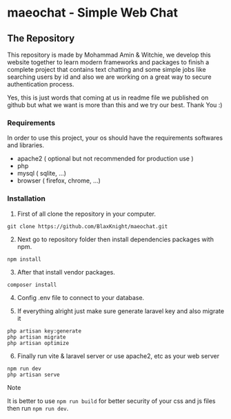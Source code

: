 # maeochat - Simple Web Chat

## The Repository

This repository is made by Mohammad Amin & Witchie, we develop this website
together to learn modern frameworks and packages to finish a complete project
that contains text chatting and some simple jobs like searching users by id
and also we are working on a great way to secure authentication process.

Yes, this is just words that coming at us in readme file we published on github
but what we want is more than this and we try our best. Thank You :)

### Requirements

In order to use this project, your os should have the requirements softwares and
libraries.

+ apache2 ( optional but not recommended for production use )
+ php
+ mysql ( sqlite, ...)
+ browser ( firefox, chrome, ...)

### Installation

1. First of all clone the repository in your computer.

```
git clone https://github.com/BlaxKnight/maeochat.git
```

2. Next go to repository folder then install dependencies packages with npm.

```
npm install
```

3. After that install vendor packages.

```
composer install
```

4. Config .env file to connect to your database.

5. If everything alright just make sure generate laravel key and also migrate it

```
php artisan key:generate
php artisan migrate
php artisan optimize
```

6. Finally run vite & laravel server or use apache2, etc as your web server

```
npm run dev
php artisan serve
```

> [!NOTE]
> It is better to use `npm run build` for better security of your css and js
> files then run `npm run dev`.
